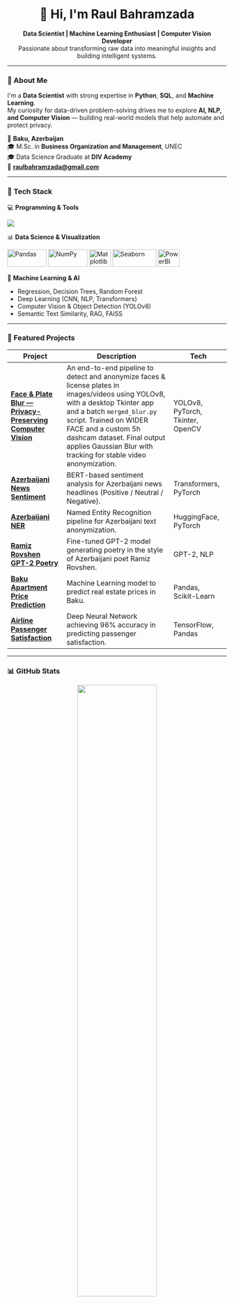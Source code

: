 <h1 align="center">👋 Hi, I'm Raul Bahramzada</h1>

<p align="center">
  <strong>Data Scientist | Machine Learning Enthusiast | Computer Vision Developer</strong><br>
  Passionate about transforming raw data into meaningful insights and building intelligent systems.
</p>

---

### 🚀 About Me
I'm a **Data Scientist** with strong expertise in **Python**, **SQL**, and **Machine Learning**.  
My curiosity for data-driven problem-solving drives me to explore **AI, NLP, and Computer Vision** — building real-world models that help automate and protect privacy.

📍 **Baku, Azerbaijan**  
🎓 M.Sc. in **Business Organization and Management**, UNEC  
🎓 Data Science Graduate at **DIV Academy**  
📧 **raulbahramzada@gmail.com**

---

### 🧠 Tech Stack

💻 **Programming & Tools**
<p>
  <img src="https://skillicons.dev/icons?i=python,pytorch,tensorflow,sklearn,postgresql,sqlite,git,github,vscode,linux&theme=dark" />
</p>

📊 **Data Science & Visualization**

<p align="left">
  <img src="https://upload.wikimedia.org/wikipedia/commons/e/ed/Pandas_logo.svg" width="90" height="40" alt="Pandas"/>
  <img src="https://upload.wikimedia.org/wikipedia/commons/3/31/NumPy_logo_2020.svg" width="90" height="40" alt="NumPy"/>
  <img src="https://upload.wikimedia.org/wikipedia/commons/8/84/Matplotlib_icon.svg" width="50" height="40" alt="Matplotlib"/>
  <img src="https://seaborn.pydata.org/_static/logo-wide-lightbg.svg" width="100" height="40" alt="Seaborn"/>
  <img src="https://upload.wikimedia.org/wikipedia/commons/thumb/c/cf/New_Power_BI_Logo.svg/1024px-New_Power_BI_Logo.svg.png" width="50" height="40" alt="PowerBI"/>
</p>


🧩 **Machine Learning & AI**
- Regression, Decision Trees, Random Forest
- Deep Learning (CNN, NLP, Transformers)
- Computer Vision & Object Detection (YOLOv8)
- Semantic Text Similarity, RAG, FAISS

---

### 🌟 Featured Projects

| Project | Description | Tech |
|----------|--------------|------|
| [**Face & Plate Blur — Privacy-Preserving Computer Vision**](https://github.com/bahramzada/Face_Plate_Blur) | An end-to-end pipeline to detect and anonymize faces & license plates in images/videos using YOLOv8, with a desktop Tkinter app and a batch `merged_blur.py` script. Trained on WIDER FACE and a custom 5h dashcam dataset. Final output applies Gaussian Blur with tracking for stable video anonymization. | YOLOv8, PyTorch, Tkinter, OpenCV |
| [**Azerbaijani News Sentiment**](https://github.com/bahramzada/azerbaijani-news-sentiment) | BERT-based sentiment analysis for Azerbaijani news headlines (Positive / Neutral / Negative). | Transformers, PyTorch |
| [**Azerbaijani NER**](https://github.com/bahramzada/az-ner-blur) | Named Entity Recognition pipeline for Azerbaijani text anonymization. | HuggingFace, PyTorch |
| [**Ramiz Rovshen GPT-2 Poetry**](https://github.com/bahramzada/ramizrovshen-gpt2-poetry) | Fine-tuned GPT-2 model generating poetry in the style of Azerbaijani poet Ramiz Rovshen. | GPT-2, NLP |
| [**Baku Apartment Price Prediction**](https://github.com/bahramzada/Bina.az-RealEstate-Analysis) | Machine Learning model to predict real estate prices in Baku. | Pandas, Scikit-Learn |
| [**Airline Passenger Satisfaction**](https://github.com/bahramzada/Airline_Passenger_Satisfaction) | Deep Neural Network achieving 96% accuracy in predicting passenger satisfaction. | TensorFlow, Pandas |

---

### 📊 GitHub Stats

<p align="center">
  <img src="https://github-readme-stats.vercel.app/api?username=bahramzada&show_icons=true&theme=tokyonight" width="60%"/>
</p>

<p align="center">
  <img src="https://github-readme-streak-stats.herokuapp.com/?user=bahramzada&theme=tokyonight" width="60%"/>
</p>

<p align="center">
  <img src="https://github-readme-activity-graph.vercel.app/graph?username=bahramzada&theme=react-dark&hide_border=true&area=true" width="60%"/>
</p>


---

### 🏅 Certifications
- [IBM – Python for Data Science, AI & Development](https://coursera.org/verify/TSISD94RXV2M)

---

### 🌐 Connect with Me
<p align="center">
  <a href="https://linkedin.com/in/bahramzada"><img src="https://img.shields.io/badge/LinkedIn-%230077B5.svg?logo=linkedin&logoColor=white"></a>
  <a href="https://github.com/bahramzada"><img src="https://img.shields.io/badge/GitHub-%2312100E.svg?logo=github&logoColor=white"></a>
  <a href="https://www.kaggle.com/raullte"><img src="https://img.shields.io/badge/Kaggle-%2301ADEF.svg?logo=kaggle&logoColor=white"></a>
  <a href="mailto:raulbahramzada@gmail.com"><img src="https://img.shields.io/badge/Email-D14836?logo=gmail&logoColor=white"></a>
</p>

---

⭐ **"Every dataset has a story – I build models to tell it."**
